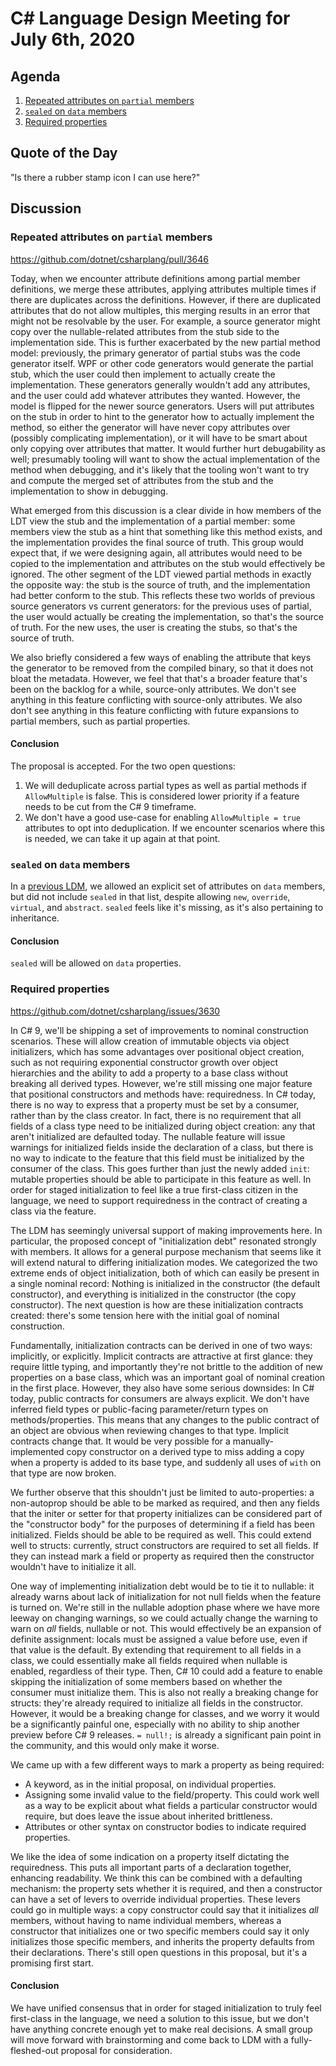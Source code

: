 
# C# Language Design Meeting for July 6th, 2020

## Agenda

1. [Repeated attributes on `partial` members](#repeated-attributes-on-partial-members)
2. [`sealed` on `data` members](#sealed-on-data-members)
3. [Required properties](#required-properties)

## Quote of the Day

"Is there a rubber stamp icon I can use here?"

## Discussion

### Repeated attributes on `partial` members

https://github.com/dotnet/csharplang/pull/3646

Today, when we encounter attribute definitions among partial member definitions, we merge these attributes, applying attributes multiple
times if there are duplicates across the definitions. However, if there are duplicated attributes that do not allow multiples, this merging
results in an error that might not be resolvable by the user. For example, a source generator might copy over the nullable-related
attributes from the stub side to the implementation side. This is further exacerbated by the new partial method model: previously, the
primary generator of partial stubs was the code generator itself. WPF or other code generators would generate the partial stub, which the
user could then implement to actually create the implementation. These generators generally wouldn't add any attributes, and the user could
add whatever attributes they wanted. However, the model is flipped for the newer source generators. Users will put attributes on the stub in
order to hint to the generator how to actually implement the method, so either the generator will have never copy attributes over (possibly
complicating implementation), or it will have to be smart about only copying over attributes that matter. It would further hurt debugability
as well; presumably tooling will want to show the actual implementation of the method when debugging, and it's likely that the tooling won't
want to try and compute the merged set of attributes from the stub and the implementation to show in debugging.

What emerged from this discussion is a clear divide in how members of the LDT view the stub and the implementation of a partial member: some
members view the stub as a hint that something like this method exists, and the implementation provides the final source of truth. This group
would expect that, if we were designing again, all attributes would need to be copied to the implementation and attributes on the stub would
effectively be ignored. The other segment of the LDT viewed partial methods in exactly the opposite way: the stub is the source of truth, and
the implementation had better conform to the stub. This reflects these two worlds of previous source generators vs current generators: for the
previous uses of partial, the user would actually be creating the implementation, so that's the source of truth. For the new uses, the user is
creating the stubs, so that's the source of truth.

We also briefly considered a few ways of enabling the attribute that keys the generator to be removed from the compiled binary, so that it
does not bloat the metadata. However, we feel that that's a broader feature that's been on the backlog for a while, source-only attributes. We
don't see anything in this feature conflicting with source-only attributes. We also don't see anything in this feature conflicting with
future expansions to partial members, such as partial properties.

#### Conclusion

The proposal is accepted. For the two open questions:

1. We will deduplicate across partial types as well as partial methods if `AllowMultiple` is false. This is considered lower priority if a
feature needs to be cut from the C# 9 timeframe.
2. We don't have a good use-case for enabling `AllowMultiple = true` attributes to opt into deduplication. If we encounter scenarios where
this is needed, we can take it up again at that point.

### `sealed` on `data` members

In a [previous LDM](LDM-2020-06-22.md#data-properties), we allowed an explicit set of attributes on `data` members, but did not include
`sealed` in that list, despite allowing `new`, `override`, `virtual`, and `abstract`. `sealed` feels like it's missing, as it's also
pertaining to inheritance.

#### Conclusion

`sealed` will be allowed on `data` properties.

### Required properties

https://github.com/dotnet/csharplang/issues/3630

In C# 9, we'll be shipping a set of improvements to nominal construction scenarios. These will allow creation of immutable objects via
object initializers, which has some advantages over positional object creation, such as not requiring exponential constructor growth
over object hierarchies and the ability to add a property to a base class without breaking all derived types. However, we're still
missing one major feature that positional constructors and methods have: requiredness. In C# today, there is no way to express that a
property must be set by a consumer, rather than by the class creator. In fact, there is no requirement that all fields of a class type
need to be initialized during object creation: any that aren't initialized are defaulted today. The nullable feature will issue warnings
for initialized fields inside the declaration of a class, but there is no way to indicate to the feature that this field must be initialized
by the consumer of the class. This goes further than just the newly added `init`: mutable properties should be able to participate in this
feature as well. In order for staged initialization to feel like a true first-class citizen in the language, we need to support requiredness
in the contract of creating a class via the feature.

The LDM has seemingly universal support of making improvements here. In particular, the proposed concept of "initialization debt" resonated
strongly with members. It allows for a general purpose mechanism that seems like it will extend natural to differing initialization modes.
We categorized the two extreme ends of object initialization, both of which can easily be present in a single nominal record: Nothing is
initialized in the constructor (the default constructor), and everything is initialized in the constructor (the copy constructor). The next
question is how are these initialization contracts created: there's some tension here with the initial goal of nominal construction.

Fundamentally, initialization contracts can be derived in one of two ways: implicitly, or explicitly. Implicit contracts are attractive at
first glance: they require little typing, and importantly they're not brittle to the addition of new properties on a base class, which was
an important goal of nominal creation in the first place. However, they also have some serious downsides: In C# today, public contracts for
consumers are always explicit. We don't have inferred field types or public-facing parameter/return types on methods/properties. This means
that any changes to the public contract of an object are obvious when reviewing changes to that type. Implicit contracts change that. It
would be very possible for a manually-implemented copy constructor on a derived type to miss adding a copy when a property is added to its
base type, and suddenly all uses of `with` on that type are now broken.

We further observe that this shouldn't just be limited to auto-properties: a non-autoprop should be able to be marked as required, and then
any fields that the initer or setter for that property initializes can be considered part of the "constructor body" for the purposes of
determining if a field has been initialized. Fields should be able to be required as well. This could extend well to structs: currently,
struct constructors are required to set all fields. If they can instead mark a field or property as required then the constructor wouldn't
have to initialize it all.

One way of implementing initialization debt would be to tie it to nullable: it already warns about lack of initialization for not null
fields when the feature is turned on. We're still in the nullable adoption phase where we have more leeway on changing warnings, so we
could actually change the warning to warn on _all_ fields, nullable or not. This would effectively be an expansion of definite assignment:
locals must be assigned a value before use, even if that value is the default. By extending that requirement to all fields in a class, we
could essentially make all fields required when nullable is enabled, regardless of their type. Then, C# 10 could add a feature to enable
skipping the initialization of some members based on whether the consumer must initialize them. This is also not really a breaking change
for structs: they're already required to initialize all fields in the constructor. However, it would be a breaking change for classes, and
we worry it would be a significantly painful one, especially with no ability to ship another preview before C# 9 releases. `= null!;` is
already a significant pain point in the community, and this would only make it worse.

We came up with a few different ways to mark a property as being required:
* A keyword, as in the initial proposal, on individual properties.
* Assigning some invalid value to the field/property. This could work well as a way to be explicit about what fields a particular
constructor would require, but does leave the issue about inherited brittleness.
* Attributes or other syntax on constructor bodies to indicate required properties.

We like the idea of some indication on a property itself dictating the requiredness. This puts all important parts of a declaration together,
enhancing readability. We think this can be combined with a defaulting mechanism: the property sets whether it is required, and then a
constructor can have a set of levers to override individual properties. These levers could go in multiple ways: a copy constructor could
say that it initializes _all_ members, without having to name individual members, whereas a constructor that initializes one or two specific
members could say it only initializes those specific members, and inherits the property defaults from their declarations. There's still
open questions in this proposal, but it's a promising first start.

#### Conclusion

We have unified consensus that in order for staged initialization to truly feel first-class in the language, we need a solution to this issue,
but we don't have anything concrete enough yet to make real decisions. A small group will move forward with brainstorming and come back to
LDM with a fully-fleshed-out proposal for consideration.
